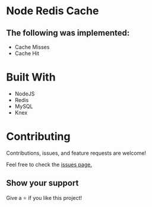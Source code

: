 # Node Redis Cache

## The following was implemented:
  - Cache Misses
  - Cache Hit


# Built With
- NodeJS
- Redis
- MySQL
- Knex

# Contributing
Contributions, issues, and feature requests are welcome!

Feel free to check the [issues page.](https://github.com/olawale-o/react-metrics/issues)
## Show your support

Give a ⭐️ if you like this project!